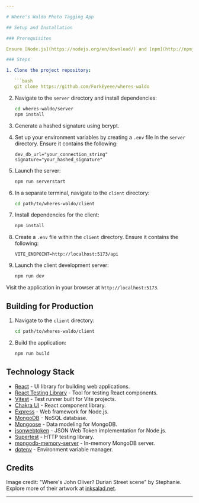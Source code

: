 ```yaml
---

# Where's Waldo Photo Tagging App

## Setup and Installation

### Prerequisites

Ensure [Node.js](https://nodejs.org/en/download/) and [npm](http://npmjs.com) are installed on your machine.

### Steps

1. Clone the project repository:

   ```bash
   git clone https://github.com/ForkEyeee/wheres-waldo
   ```

2. Navigate to the `server` directory and install dependencies:

   ```bash
   cd wheres-waldo/server
   npm install
   ```

3. Generate a hashed signature using bcrypt.

4. Set up your environment variables by creating a `.env` file in the `server` directory. Ensure it contains the following:

   ```
   dev_db_url="your_connection_string"
   signature="your_hashed_signature"
   ```

5. Launch the server:

   ```bash
   npm run serverstart
   ```

6. In a separate terminal, navigate to the `client` directory:

   ```bash
   cd path/to/wheres-waldo/client
   ```

7. Install dependencies for the client:

   ```bash
   npm install
   ```

8. Create a `.env` file within the `client` directory. Ensure it contains the following:

   ```
   VITE_ENDPOINT=http://localhost:5173/api
   ```

9. Launch the client development server:

   ```bash
   npm run dev
   ```

Visit the application in your browser at `http://localhost:5173`.

## Building for Production

1. Navigate to the `client` directory:

   ```bash
   cd path/to/wheres-waldo/client
   ```

2. Build the application:

   ```bash
   npm run build
   ```

## Technology Stack

- [React](https://reactjs.org/) - UI library for building web applications.
- [React Testing Library](https://testing-library.com/docs/react-testing-library/intro) - Tool for testing React components.
- [Vitest](https://vitest.dev/) - Test runner built for Vite projects.
- [Chakra UI](https://chakra-ui.com/) - React component library.
- [Express](https://expressjs.com/) - Web framework for Node.js.
- [MongoDB](https://www.mongodb.com/) - NoSQL database.
- [Mongoose](https://mongoosejs.com/) - Data modeling for MongoDB.
- [jsonwebtoken](https://www.npmjs.com/package/jsonwebtoken) - JSON Web Token implementation for Node.js.
- [Supertest](https://www.npmjs.com/package/supertest) - HTTP testing library.
- [mongodb-memory-server](https://www.npmjs.com/package/mongodb-memory-server) - In-memory MongoDB server.
- [dotenv](https://www.npmjs.com/package/dotenv) - Environment variable manager.

## Credits

Image credit: "Where's John Oliver? Durian Street scene" by Stephanie. Explore more of their artwork at [inksalad.net](https://inksalad.net/).

---
```

